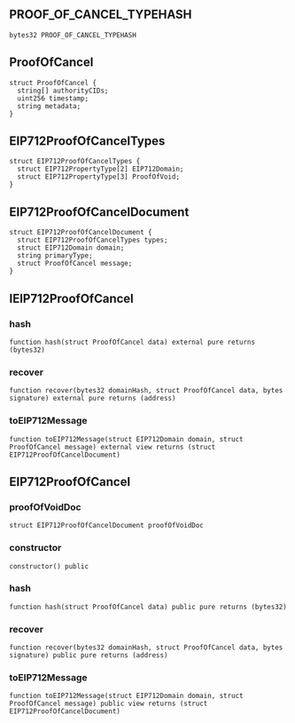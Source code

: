 ## PROOF_OF_CANCEL_TYPEHASH

```solidity
bytes32 PROOF_OF_CANCEL_TYPEHASH
```

## ProofOfCancel

```solidity
struct ProofOfCancel {
  string[] authorityCIDs;
  uint256 timestamp;
  string metadata;
}
```

## EIP712ProofOfCancelTypes

```solidity
struct EIP712ProofOfCancelTypes {
  struct EIP712PropertyType[2] EIP712Domain;
  struct EIP712PropertyType[3] ProofOfVoid;
}
```

## EIP712ProofOfCancelDocument

```solidity
struct EIP712ProofOfCancelDocument {
  struct EIP712ProofOfCancelTypes types;
  struct EIP712Domain domain;
  string primaryType;
  struct ProofOfCancel message;
}
```

## IEIP712ProofOfCancel

### hash

```solidity
function hash(struct ProofOfCancel data) external pure returns (bytes32)
```

### recover

```solidity
function recover(bytes32 domainHash, struct ProofOfCancel data, bytes signature) external pure returns (address)
```

### toEIP712Message

```solidity
function toEIP712Message(struct EIP712Domain domain, struct ProofOfCancel message) external view returns (struct EIP712ProofOfCancelDocument)
```

## EIP712ProofOfCancel

### proofOfVoidDoc

```solidity
struct EIP712ProofOfCancelDocument proofOfVoidDoc
```

### constructor

```solidity
constructor() public
```

### hash

```solidity
function hash(struct ProofOfCancel data) public pure returns (bytes32)
```

### recover

```solidity
function recover(bytes32 domainHash, struct ProofOfCancel data, bytes signature) public pure returns (address)
```

### toEIP712Message

```solidity
function toEIP712Message(struct EIP712Domain domain, struct ProofOfCancel message) public view returns (struct EIP712ProofOfCancelDocument)
```

